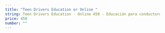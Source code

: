 ```yaml
---
title: "Teen Drivers Education or Online "
string: Teen Drivers Education - Online 450 - Educación para conductores adolescentes
price: 450
number: ""
---
```

